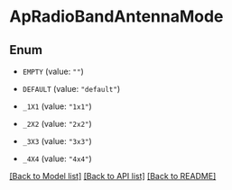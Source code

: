 # ApRadioBandAntennaMode

## Enum


* `EMPTY` (value: `""`)

* `DEFAULT` (value: `"default"`)

* `_1X1` (value: `"1x1"`)

* `_2X2` (value: `"2x2"`)

* `_3X3` (value: `"3x3"`)

* `_4X4` (value: `"4x4"`)


[[Back to Model list]](../README.md#documentation-for-models) [[Back to API list]](../README.md#documentation-for-api-endpoints) [[Back to README]](../README.md)


